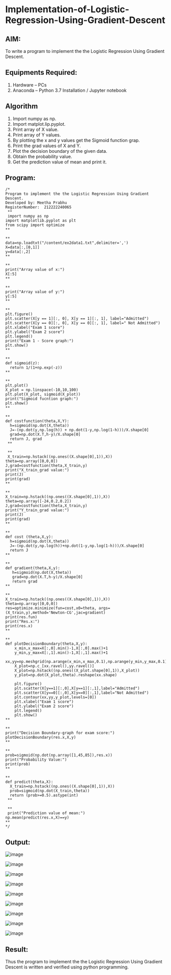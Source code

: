# Implementation-of-Logistic-Regression-Using-Gradient-Descent

## AIM:
To write a program to implement the the Logistic Regression Using Gradient Descent.

## Equipments Required:
1. Hardware – PCs
2. Anaconda – Python 3.7 Installation / Jupyter notebook

## Algorithm
1. Import numpy as np.
2. Import matplot.lip.pyplot.
3. Print array of X value.
4. Print array of Y values.
5. By plotting the x and y values get the Sigmoid function grap.
6. Print the grad values of X and Y.
7. Plot the decision boundary of the given data.
8. Obtain the probability value.
9. Get the prediction value of mean and print it.

## Program:
```
/*
Program to implement the the Logistic Regression Using Gradient Descent.
Developed by: Meetha Prabhu 
RegisterNumber:  212222240065
 **
 import numpy as np
import matplotlib.pyplot as plt
from scipy import optimize
**

**
data=np.loadtxt("/content/ex2data1.txt",delimiter=',')
X=data[:,[0,1]]
y=data[:,2]
**

**
print("Array value of x:")
X[:5]
**

**
print("Array value of y:")
y[:5]
**

**
plt.figure()
plt.scatter(X[y == 1][:, 0], X[y == 1][:, 1], label="Admitted")
plt.scatter(X[y == 0][:, 0], X[y == 0][:, 1], label=" Not Admitted")
plt.xlabel("Exam 1 score")
plt.ylabel("Exam 2 score")
plt.legend()
print("Exam 1 - Score graph:")
plt.show()
**

**
def sigmoid(z):
  return 1/(1+np.exp(-z))
**

**
plt.plot()
X_plot = np.linspace(-10,10,100)
plt.plot(X_plot, sigmoid(X_plot))
print("Sigmoid fucntion graph:")
plt.show()
**

**
def costfunction(theta,X,Y):
  h=sigmoid(np.dot(X,theta))
  J=-(np.dot(y,np.log(h)) + np.dot(1-y,np.log(1-h)))/X.shape[0]
  grad=np.dot(X.T,h-y)/X.shape[0]
  return J, grad
 **
 
 **
 X_train=np.hstack((np.ones((X.shape[0],1)),X))
theta=np.array([0,0,0])
J,grad=costfunction(theta,X_train,y)
print("X_train_grad value:")
print(J)
print(grad)
**

**
X_train=np.hstack((np.ones((X.shape[0],1)),X))
theta=np.array([-24,0.2,0.2])
J,grad=costfunction(theta,X_train,y)
print("Y_train_grad value:")
print(J)
print(grad)
**

**
def cost (theta,X,y):
  h=sigmoid(np.dot(X,theta))
  J=-(np.dot(y,np.log(h))+np.dot(1-y,np.log(1-h)))/X.shape[0]
  return J
**

**
def gradient(theta,X,y):
   h=sigmoid(np.dot(X,theta))
   grad=np.dot(X.T,h-y)/X.shape[0]
   return grad
**

**
X_train=np.hstack((np.ones((X.shape[0],1)),X))
theta=np.array([0,0,0])
res=optimize.minimize(fun=cost,x0=theta, args=(X_train,y),method='Newton-CG',jac=gradient)
print(res.fun)
print("Res.x:")
print(res.x)
**

**
def plotDecisionBoundary(theta,X,y):
    x_min,x_max=X[:,0].min()-1,X[:,0].max()+1
    y_min,y_max=X[:,1].min()-1,X[:,1].max()+1
    xx,yy=np.meshgrid(np.arange(x_min,x_max,0.1),np.arange(y_min,y_max,0.1))
    X_plot=np.c_[xx.ravel(),yy.ravel()]
    X_plot=np.hstack((np.ones((X_plot.shape[0],1)),X_plot))
    y_plot=np.dot(X_plot,theta).reshape(xx.shape)
    
    plt.figure()
    plt.scatter(X[y==1][:,0],X[y==1][:,1],label="Admitted")
    plt.scatter(X[y==0][:,0],X[y==0][:,1],label="Not Admitted")
    plt.contour(xx,yy,y_plot,levels=[0])
    plt.xlabel("Exam 1 score")
    plt.ylabel("Exam 2 score")
    plt.legend()
    plt.show()
**

**
print("Decision Boundary-graph for exam score:")
plotDecisionBoundary(res.x,X,y)
**

**
prob=sigmoid(np.dot(np.array([1,45,85]),res.x))
print("Probability Value:")
print(prob)
**

**
def predict(theta,X):
  X_train=np.hstack((np.ones((X.shape[0],1)),X))
  prob=sigmoid(np.dot(X_train,theta))
  return (prob>=0.5).astype(int)
 **
 
 **
 print("Prediction value of mean:")
np.mean(predict(res.x,X)==y)
**
*/
```

## Output:
![image](https://user-images.githubusercontent.com/119401038/233590840-cb0c926c-dfcf-401d-8543-2729b530b886.png)

![image](https://user-images.githubusercontent.com/119401038/233591041-94ba05fd-dbf9-4b07-9e20-099e3923fb6f.png)

![image](https://user-images.githubusercontent.com/119401038/233591126-2aa99939-4403-4ec4-ba11-2a03074fb6a4.png)

![image](https://user-images.githubusercontent.com/119401038/233591338-ee424e4c-3ec0-461c-8e59-060924f6ef1c.png)

![image](https://user-images.githubusercontent.com/119401038/233591573-92479396-0247-4d3e-8f81-ff72a86fb9e0.png)

![image](https://user-images.githubusercontent.com/119401038/233591638-31be73c4-2388-4a4d-b237-7d72e4beb1de.png)

![image](https://user-images.githubusercontent.com/119401038/233591884-f5877f70-2e0a-4a8e-982d-c1860c7b95dc.png)

![image](https://user-images.githubusercontent.com/119401038/233591937-6946fe00-17b4-4cf4-9c6e-56783369990a.png)

![image](https://user-images.githubusercontent.com/119401038/233591987-fcce2982-4afc-476d-923b-98d81d8d1731.png)



## Result:
Thus the program to implement the the Logistic Regression Using Gradient Descent is written and verified using python programming.

